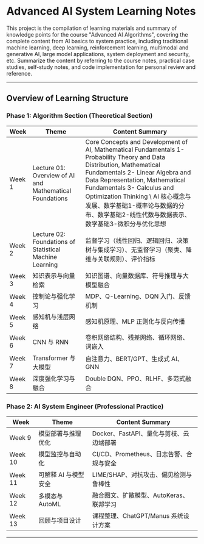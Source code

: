 # Advanced AI System Learning Notes

This project is the compilation of learning materials and summary of knowledge points for the course "Advanced AI Algorithms", covering the complete content from AI basics to system practice, including traditional machine learning, deep learning, reinforcement learning, multimodal and generative AI, large model applications, system deployment and security, etc. Summarize the content by referring to the course notes, practical case studies, self-study notes, and code implementation for personal review and reference.

---

## Overview of Learning Structure

### Phase 1: Algorithm Section (Theoretical Section)

| Week | Theme | Content Summary|
|--------|------|-----------|
| Week 1 | Lecture 01: Overview of AI and Mathematical Foundations | Core Concepts and Development of AI, Mathematical Fundamentals 1- Probability Theory and Data Distribution, Mathematical Fundamentals 2- Linear Algebra and Data Representation, Mathematical Fundamentals 3- Calculus and Optimization Thinking \\ AI 核心概念与发展、数学基础1-概率论与数据的分布、数学基础2-线性代数与数据表示、数学基础3-微积分与优化思想 |
| Week 2 | Lecture 02: Foundations of Statistical Machine Learning | 监督学习（线性回归、逻辑回归、决策树与集成学习）、无监督学习（聚类、降维与关联规则）、评价指标 |
| Week 3 | 知识表示与向量检索 | 知识图谱、向量数据库、符号推理与大模型融合 |
| Week 4 | 控制论与强化学习 | MDP、Q-Learning、DQN 入门、反馈机制 |
| Week 5 | 感知机与浅层网络 | 感知机原理、MLP 正则化与反向传播 |
| Week 6 | CNN 与 RNN | 卷积网络结构、残差网络、循环网络、词嵌入 |
| Week 7 | Transformer 与大模型 | 自注意力、BERT/GPT、生成式 AI、GNN |
| Week 8 | 深度强化学习与融合 | Double DQN、PPO、RLHF、多范式融合 |

### Phase 2: AI System Engineer (Professional Practice)

| Week | Theme | Content Summary |
|------|------|-----------|
| Week 9 | 模型部署与推理优化 | Docker、FastAPI、量化与剪枝、云边端部署 |
| Week 10 | 模型监控与自动化 | CI/CD、Prometheus、日志告警、合规与安全 |
| Week 11 | 可解释 AI 与模型安全 | LIME/SHAP、对抗攻击、偏见检测与鲁棒性 |
| Week 12 | 多模态与 AutoML | 融合图文、扩散模型、AutoKeras、联邦学习 |
| Week 13 | 回顾与项目设计 | 课程整理、ChatGPT/Manus 系统设计方案 |

---
